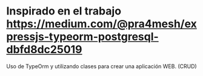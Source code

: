 # Inspirado en el trabajo https://medium.com/@pra4mesh/expressjs-typeorm-postgresql-dbfd8dc25019

Uso de TypeOrm y utilizando clases para crear una aplicación WEB. (CRUD)
